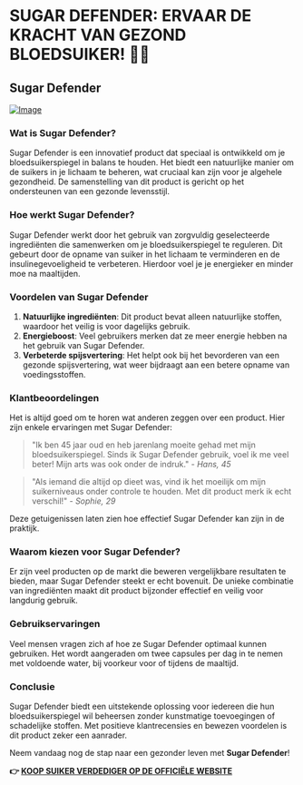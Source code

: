 # SUGAR DEFENDER: ERVAAR DE KRACHT VAN GEZOND BLOEDSUIKER! 🌱✨

## Sugar Defender

[![Image](https://sugardefender24.com/assets/img/SUGARDEFENDERx3-500px.webp)](https://gchaffi.com/9ITK5mWs)

### Wat is Sugar Defender?

Sugar Defender is een innovatief product dat speciaal is ontwikkeld om je bloedsuikerspiegel in balans te houden. Het biedt een natuurlijke manier om de suikers in je lichaam te beheren, wat cruciaal kan zijn voor je algehele gezondheid. De samenstelling van dit product is gericht op het ondersteunen van een gezonde levensstijl. 

### Hoe werkt Sugar Defender?

Sugar Defender werkt door het gebruik van zorgvuldig geselecteerde ingrediënten die samenwerken om je bloedsuikerspiegel te reguleren. Dit gebeurt door de opname van suiker in het lichaam te verminderen en de insulinegevoeligheid te verbeteren. Hierdoor voel je je energieker en minder moe na maaltijden.

### Voordelen van Sugar Defender

1. **Natuurlijke ingrediënten**: Dit product bevat alleen natuurlijke stoffen, waardoor het veilig is voor dagelijks gebruik.
2. **Energieboost**: Veel gebruikers merken dat ze meer energie hebben na het gebruik van Sugar Defender.
3. **Verbeterde spijsvertering**: Het helpt ook bij het bevorderen van een gezonde spijsvertering, wat weer bijdraagt aan een betere opname van voedingsstoffen.

### Klantbeoordelingen

Het is altijd goed om te horen wat anderen zeggen over een product. Hier zijn enkele ervaringen met Sugar Defender:

> "Ik ben 45 jaar oud en heb jarenlang moeite gehad met mijn bloedsuikerspiegel. Sinds ik Sugar Defender gebruik, voel ik me veel beter! Mijn arts was ook onder de indruk." - *Hans, 45*

> "Als iemand die altijd op dieet was, vind ik het moeilijk om mijn suikerniveaus onder controle te houden. Met dit product merk ik echt verschil!" - *Sophie, 29*

Deze getuigenissen laten zien hoe effectief Sugar Defender kan zijn in de praktijk.

### Waarom kiezen voor Sugar Defender?

Er zijn veel producten op de markt die beweren vergelijkbare resultaten te bieden, maar Sugar Defender steekt er echt bovenuit. De unieke combinatie van ingrediënten maakt dit product bijzonder effectief en veilig voor langdurig gebruik.

### Gebruikservaringen

Veel mensen vragen zich af hoe ze Sugar Defender optimaal kunnen gebruiken. Het wordt aangeraden om twee capsules per dag in te nemen met voldoende water, bij voorkeur voor of tijdens de maaltijd.

### Conclusie

Sugar Defender biedt een uitstekende oplossing voor iedereen die hun bloedsuikerspiegel wil beheersen zonder kunstmatige toevoegingen of schadelijke stoffen. Met positieve klantrecensies en bewezen voordelen is dit product zeker een aanrader.

Neem vandaag nog de stap naar een gezonder leven met **Sugar Defender**!



**👉 [KOOP SUIKER VERDEDIGER OP DE OFFICIËLE WEBSITE](https://gchaffi.com/9ITK5mWs)**
